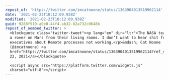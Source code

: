 ```yaml
---
repost_of: 'https://twitter.com/imcatnoone/status/1363904013519962114'
date: '2021-02-23T10:12:09.938Z'
modified: '2021-02-23T10:12:09.938Z'
guid: 9288f510-a0e0-44f4-ab32-82a732c0648b
repost_of_oembed_twitter: >
  <blockquote class="twitter-tweet"><p lang="en" dir="ltr">The NASA team landed
  a rover on Mars from their living rooms. I don’t want to hear shit from
  executives about Remote processes not working.</p>&mdash; Cat Noone
  (@imcatnoone) <a
  href="https://twitter.com/imcatnoone/status/1363904013519962114?ref_src=twsrc%5Etfw">February
  22, 2021</a></blockquote>

  <script async src="https://platform.twitter.com/widgets.js"
  charset="utf-8"></script>
---
```

 

